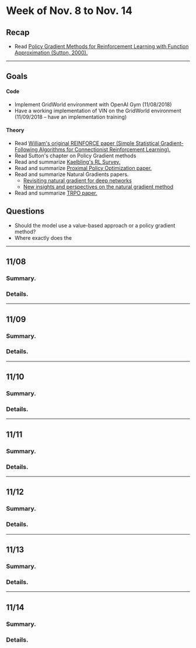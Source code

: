 # Week of Nov. 8 to Nov. 14

## Recap
* Read [Policy Gradient Methods for Reinforcement Learning with Function Approximation (Sutton, 2000).](https://papers.nips.cc/paper/1713-policy-gradient-methods-for-reinforcement-learning-with-function-approximation.pdf)
<hr/>

## Goals
#### Code
* Implement GridWorld environment with OpenAI Gym (11/08/2018)
* Have a working implementation of VIN on the GridWorld environment (11/09/2018 &ndash; have an implementation training)

#### Theory
* Read [William's original REINFORCE paper (Simple Statistical Gradient-Following Algorithms for Connectionist Reinforcement Learning).](http://www-anw.cs.umass.edu/~barto/courses/cs687/williams92simple.pdf)
* Read Sutton's chapter on Policy Gradient methods
* Read and summarize [Kaelbling's RL Survey.](https://www.cs.cmu.edu/~tom/10701_sp11/slides/Kaelbling.pdf)
* Read and summarize [Proximal Policy Optimization paper.](https://arxiv.org/pdf/1707.06347.pdf)
* Read and summarize Natural Gradients papers.
    * [Revisiting natural gradient for deep networks](https://arxiv.org/pdf/1301.3584.pdf)
    * [New insights and perspectives on the natural gradient method](https://arxiv.org/pdf/1412.1193.pdf)
* Read and summarize [TRPO paper.](https://arxiv.org/pdf/1502.05477.pdf)

## Questions
* Should the model use a value-based approach or a policy gradient method? 
* Where exactly does the 

<hr/>

## 11/08
### Summary.
### Details.

<hr/>

## 11/09
### Summary.
### Details.

<hr/>

## 11/10
### Summary.
### Details.

<hr/>

## 11/11
### Summary.
### Details.

<hr/>

## 11/12
### Summary.
### Details.

<hr/>

## 11/13
### Summary.
### Details.

<hr/>

## 11/14
### Summary.
### Details.

